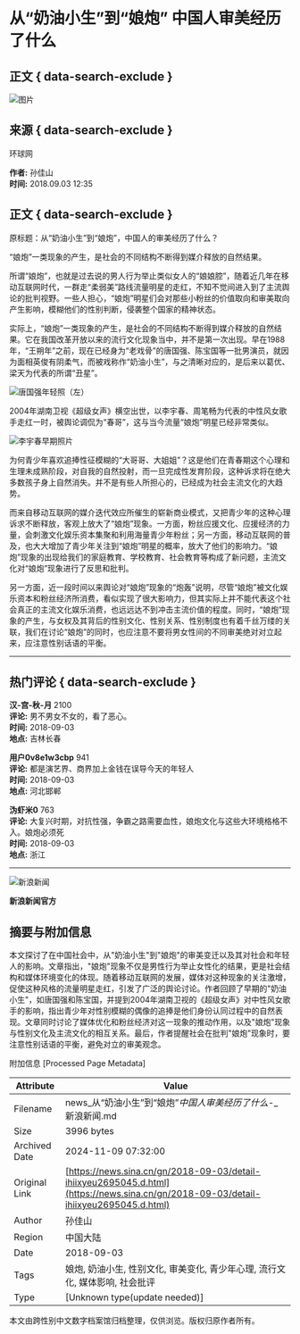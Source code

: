 # 从“奶油小生”到“娘炮” 中国人审美经历了什么

## 正文 { data-search-exclude }


![图片](https://n.sinaimg.cn/sinakd10219/360/w180h180/20221207/d7a2-a5770dd64bcda5d2beb4f24c6c87b532.jpg)

## 来源 { data-search-exclude }
环球网

**作者:** 孙佳山  
**时间:** 2018.09.03 12:35  

## 正文 { data-search-exclude }

原标题：从“奶油小生”到“娘炮”，中国人的审美经历了什么？

“娘炮”一类现象的产生，是社会的不同结构不断得到媒介释放的自然结果。

所谓“娘炮”，也就是过去说的男人行为举止类似女人的“娘娘腔”，随着近几年在移动互联网时代，一群走“柔弱美”路线流量明星的走红，不知不觉间进入到了主流舆论的批判视野。一些人担心，“娘炮”明星们会对那些小粉丝的价值取向和审美取向产生影响，模糊他们的性别判断，侵袭整个国家的精神状态。

实际上，“娘炮”一类现象的产生，是社会的不同结构不断得到媒介释放的自然结果。它在我国改革开放以来的流行文化现象当中，并不是第一次出现。早在1988年，“王朔年”之前，现在已经身为“老戏骨”的唐国强、陈宝国等一批男演员，就因为面相英俊有阴柔气，而被戏称作“奶油小生”，与之清晰对应的，是后来以葛优、梁天为代表的所谓“丑星”。

![唐国强年轻照（左）](https://k.sinaimg.cn/n/news/transform/130/w550h380/20180903/_PB0-fzrwica2303985.jpg/w700d1q75cms.jpg?by=cms_fixed_width)

2004年湖南卫视《超级女声》横空出世，以李宇春、周笔畅为代表的中性风女歌手走红一时，被舆论调侃为“春哥”，这与当今流量“娘炮”明星已经非常类似。

![李宇春早期照片](https://k.sinaimg.cn/n/news/transform/162/w550h412/20180903/onq4-hiqtcan3002551.jpg/w700d1q75cms.jpg?by=cms_fixed_width)

为何青少年喜欢追捧性征模糊的“大哥哥、大姐姐”？这是他们在青春期这个心理和生理未成熟阶段，对自我的自然投射，而一旦完成性发育阶段，这种诉求将在绝大多数孩子身上自然消失。并不是有些人所担心的，已经成为社会主流文化的大趋势。

而来自移动互联网的媒介迭代效应所催生的崭新商业模式，又把青少年的这种心理诉求不断释放，客观上放大了“娘炮”现象。一方面，粉丝应援文化、应援经济的力量，会刺激文化娱乐资本集聚和利用海量青少年粉丝；另一方面，移动互联网的普及，也大大增加了青少年关注到“娘炮”明星的概率，放大了他们的影响力。“娘炮”现象的出现给我们的家庭教育、学校教育、社会教育等构成了新问题，主流文化对“娘炮”现象进行了反思和批判。

另一方面，近一段时间以来舆论对“娘炮”现象的“炮轰”说明，尽管“娘炮”被文化娱乐资本和粉丝经济所消费，看似实现了很大影响力，但其实际上并不能代表这个社会真正的主流文化娱乐消费，也远远达不到冲击主流价值的程度。同时，“娘炮”现象的产生，与女权及其背后的性别文化、性别关系、性别制度也有着千丝万缕的关联，我们在讨论“娘炮”的同时，也应注意不要将男女性间的不同审美绝对对立起来，应注意性别话语的平衡。

---

## 热门评论 { data-search-exclude }

**汉-宫-秋-月** 2100  
**评论:** 男不男女不女的，看了恶心。  
**时间:** 2018-09-03  
**地点:** 吉林长春  

**用户0v8e1w3cbp** 941  
**评论:** 都是演艺界、商界加上金钱在误导今天的年轻人  
**时间:** 2018-09-03  
**地点:** 河北邯郸  

**沩虾米0** 763  
**评论:** 大复兴时期，对抗性强，争霸之路需要血性，娘炮文化与这些大环境格格不入。娘炮必须死  
**时间:** 2018-09-03  
**地点:** 浙江  

--- 

![新浪新闻](https://n.sinaimg.cn/default/80905340/20200331/sinalogo.png)

**新浪新闻官方**

## 摘要与附加信息

<!-- tcd_abstract -->
本文探讨了在中国社会中，从"奶油小生"到"娘炮"的审美变迁以及其对社会和年轻人的影响。文章指出，"娘炮"现象不仅是男性行为举止女性化的结果，更是社会结构和媒体环境变化的体现。随着移动互联网的发展，媒体对这种现象的关注激增，促使这种风格的流量明星走红，引发了广泛的舆论讨论。作者回顾了早期的"奶油小生"，如唐国强和陈宝国，并提到2004年湖南卫视的《超级女声》对中性风女歌手的影响，指出青少年对性别模糊的偶像的追捧是他们身份认同过程中的自然表现。文章同时讨论了媒体优化和粉丝经济对这一现象的推动作用，以及"娘炮"现象与性别文化及主流文化的相互关系。最后，作者提醒社会在批判"娘炮"现象时，要注意性别话语的平衡，避免对立的审美观念。
<!-- tcd_abstract_end -->

附加信息 [Processed Page Metadata]

| Attribute       | Value                                  |
|-----------------|----------------------------------------|
| Filename        | news_从“奶油小生”到“娘炮”_中国人审美经历了什么_-_新浪新闻.md                             |
| Size            | 3996 bytes                           |
| Archived Date   | 2024-11-09 07:32:00                             |
| Original Link   | [https://news.sina.cn/gn/2018-09-03/detail-ihiixyeu2695045.d.html](https://news.sina.cn/gn/2018-09-03/detail-ihiixyeu2695045.d.html)                       |
| Author          | 孙佳山                               |
| Region          | 中国大陆                               |
| Date            | 2018-09-03                                 |
| Tags            | 娘炮, 奶油小生, 性别文化, 审美变化, 青少年心理, 流行文化, 媒体影响, 社会批评                                 |
| Type            | [Unknown type(update needed)]                                 |
<!-- tcd_table_end -->

本文由跨性别中文数字档案馆归档整理，仅供浏览。版权归原作者所有。
